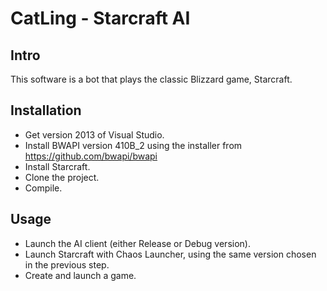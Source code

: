 CatLing - Starcraft AI
======================

Intro
-----

This software is a bot that plays the classic Blizzard game, Starcraft.

Installation
------------

- Get version 2013 of Visual Studio.
- Install BWAPI version 410B_2 using the installer from
	https://github.com/bwapi/bwapi
- Install Starcraft.
- Clone the project.
- Compile.

Usage
-----

- Launch the AI client (either Release or Debug version).
- Launch Starcraft with Chaos Launcher, using the same version chosen in the previous step.
- Create and launch a game.
